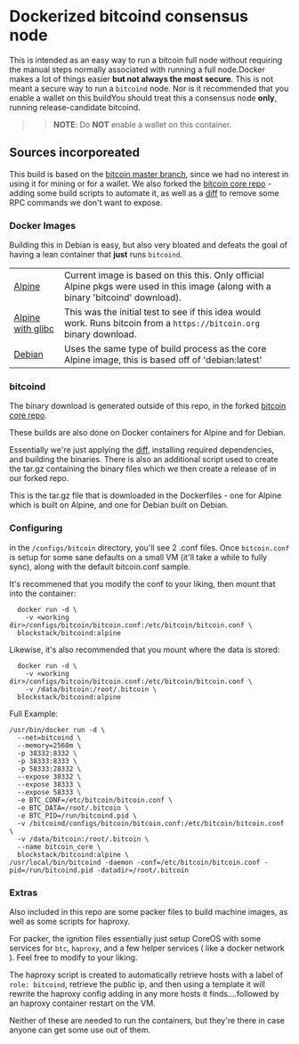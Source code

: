 # Dockerized bitcoind consensus node

This is intended as an easy way to run a bitcoin full node without requiring the manual steps normally associated with running a full node.Docker makes a lot of things easier **but not always the most secure**.  This is not meant a secure way to run a `bitcoind` node. Nor is it recommended that you enable a wallet on this buildYou should treat this a consensus node **only**, running release-candidate bitcoind.

>>**NOTE**: Do **NOT** enable a wallet on this container.


## Sources incorporeated

This build is based on the [bitcoin master branch](https://github.com/bitcoin/bitcoin), since we had no interest in using it for mining or for a wallet. We also forked the [bitcoin core repo](https://github.com/blockstackpbc/bitcoin/tree/blockstackpbc-custom) - adding some build scripts to automate it, as well as a [diff](https://github.com/blockstackpbc/bitcoin/blob/blockstackpbc-custom/no_rpc.diff) to remove some RPC commands we don't want to expose.




### Docker Images
Building this in Debian is easy, but also very bloated and defeats the goal of having a lean container that **just** runs `bitcoind`.

|  |  |
|------------------------------------------------------------------------------------------------------|-----------------------------------------------------------------------------------------------------------------------------------|
| [Alpine](https://github.com/blockstackpbc/bitcoin-docker/blob/master/Dockerfile-bitcoind.alpine) | Current image is based on this this. Only official Alpine pkgs were used in this image (along with a binary 'bitcoind' download). |
| [Alpine with glibc](https://github.com/blockstackpbc/bitcoin-docker/blob/master/Dockerfile-bitcoind) | This was the initial test to see if this idea would work. Runs bitcoin from a `https://bitcoin.org` binary download. |
| [Debian](https://github.com/blockstackpbc/bitcoin-docker/blob/master/Dockerfile-bitcoind.debian) | Uses the same type of build process as the core Alpine image, this is based off of 'debian:latest' |

### bitcoind
The binary download is generated outside of this repo, in the forked [bitcoin core repo](https://github.com/blockstackpbc/bitcoin/tree/blockstackpbc-custom).

These builds are also done on Docker containers for Alpine and for Debian.

Essentially we're just applying the [diff](https://github.com/blockstackpbc/bitcoin/blob/blockstackpbc-custom/no_rpc.diff), installing required dependencies, and building the binaries. There is also an additional script used to create the tar.gz containing the binary files which we then create a release of in our forked repo.

This is the tar.gz file that is downloaded in the Dockerfiles - one for Alpine which is built on Alpine, and one for Debian built on Debian.


### Configuring
in the `/configs/bitcoin` directory, you'll see 2 .conf files. Once `bitcoin.conf` is setup for some sane defaults on a small VM (it'll take a while to fully sync), along with the default bitcoin.conf sample.

It's recommened that you modify the conf to your liking, then mount that into the container:
```
  docker run -d \
    -v <working dir>/configs/bitcoin/bitcoin.conf:/etc/bitcoin/bitcoin.conf \
  blockstack/bitcoind:alpine
```
Likewise, it's also recommended that you mount where the data is stored:
```
  docker run -d \
    -v <working dir>/configs/bitcoin/bitcoin.conf:/etc/bitcoin/bitcoin.conf \
    -v /data/bitcoin:/root/.bitcoin \
  blockstack/bitcoind:alpine
```
Full Example:
```
/usr/bin/docker run -d \
  --net=bitcoind \
  --memory=2560m \
  -p 38332:8332 \
  -p 38333:8333 \
  -p 58333:28332 \
  --expose 38332 \
  --expose 38333 \
  --expose 58333 \
  -e BTC_CONF=/etc/bitcoin/bitcoin.conf \
  -e BTC_DATA=/root/.bitcoin \
  -e BTC_PID=/run/bitcoind.pid \
  -v /bitcoind/configs/bitcoin/bitcoin.conf:/etc/bitcoin/bitcoin.conf \
  -v /data/bitcoin:/root/.bitcoin \
  --name bitcoin_core \
  blockstack/bitcoind:alpine \
/usr/local/bin/bitcoind -daemon -conf=/etc/bitcoin/bitcoin.conf -pid=/run/bitcoind.pid -datadir=/root/.bitcoin
```


### Extras
Also included in this repo are some packer files to build machine images, as well as some scripts for haproxy.

For packer, the ignition files essentially just setup CoreOS with some services for `btc`, `haproxy`, and a few helper services ( like a docker network ). Feel free to modify to your liking.

The haproxy script is created to automatically retrieve hosts with a label of `role: bitcoind`, retrieve the public ip, and then using a template it will rewrite the haproxy config adding in any more hosts it finds....followed by an haproxy container restart on the VM.

Neither of these are needed to run the containers, but they're there in case anyone can get some use out of them.
